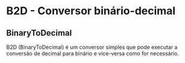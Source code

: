 # B2D - Conversor binário-decimal
## BinaryToDecimal

B2D (BinaryToDecimal) é um conversor simples que pode executar a conversão de decimal para binário e vice-versa como for necessário.